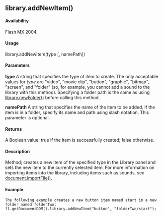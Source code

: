 ## library.addNewItem()

#### Availability

Flash MX 2004.

#### Usage

library.addNewItem(type \[, namePath\])

#### Parameters

**type** A string that specifies the type of item to create. The only acceptable values for *type* are "video", "movie clip", "button", "graphic", "bitmap", "screen", and "folder" (so, for example, you cannot add a sound to the library with this method). Specifying a folder path is the same as using [library.newFolder()](#_bookmark709) before calling this method.
>
**namePath** A string that specifies the name of the item to be added. If the item is in a folder, specify its name and path using slash notation. This parameter is optional.

#### Returns

A Boolean value: true if the item is successfully created; false otherwise.

#### Description

Method; creates a new item of the specified type in the Library panel and sets the new item to the currently selected item. For more information on importing items into the library, including items such as sounds, see [document.importFile()](#_bookmark225).

#### Example

```
The following example creates a new button item named start in a new folder named folderTwo: fl.getDocumentDOM().library.addNewItem("button", "folderTwo/start");

```